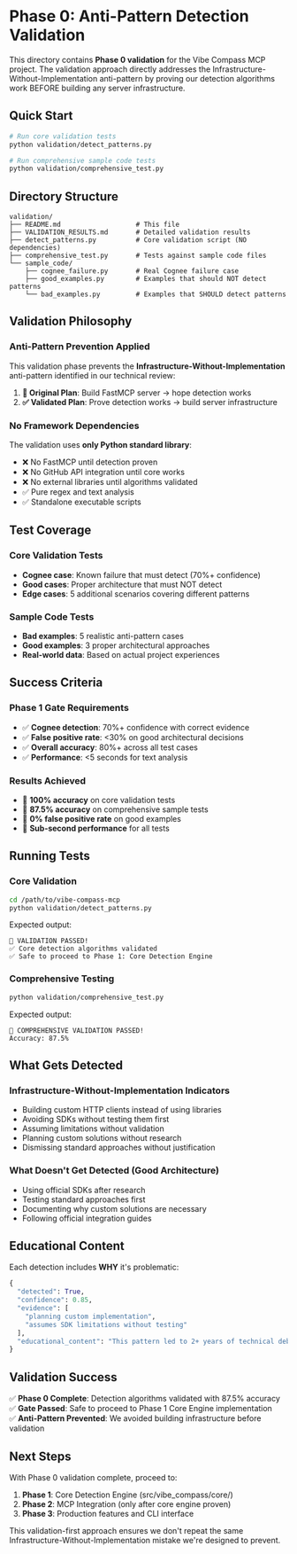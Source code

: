 # Phase 0: Anti-Pattern Detection Validation

This directory contains **Phase 0 validation** for the Vibe Compass MCP project. The validation approach directly addresses the Infrastructure-Without-Implementation anti-pattern by proving our detection algorithms work BEFORE building any server infrastructure.

## Quick Start

```bash
# Run core validation tests
python validation/detect_patterns.py

# Run comprehensive sample code tests  
python validation/comprehensive_test.py
```

## Directory Structure

```
validation/
├── README.md                   # This file
├── VALIDATION_RESULTS.md       # Detailed validation results
├── detect_patterns.py          # Core validation script (NO dependencies)
├── comprehensive_test.py       # Tests against sample code files
└── sample_code/
    ├── cognee_failure.py       # Real Cognee failure case
    ├── good_examples.py        # Examples that should NOT detect patterns
    └── bad_examples.py         # Examples that SHOULD detect patterns
```

## Validation Philosophy

### Anti-Pattern Prevention Applied

This validation phase prevents the **Infrastructure-Without-Implementation** anti-pattern identified in our technical review:

1. **🚫 Original Plan**: Build FastMCP server → hope detection works
2. **✅ Validated Plan**: Prove detection works → build server infrastructure

### No Framework Dependencies

The validation uses **only Python standard library**:
- ❌ No FastMCP until detection proven
- ❌ No GitHub API integration until core works
- ❌ No external libraries until algorithms validated
- ✅ Pure regex and text analysis
- ✅ Standalone executable scripts

## Test Coverage

### Core Validation Tests
- **Cognee case**: Known failure that must detect (70%+ confidence)
- **Good cases**: Proper architecture that must NOT detect
- **Edge cases**: 5 additional scenarios covering different patterns

### Sample Code Tests  
- **Bad examples**: 5 realistic anti-pattern cases
- **Good examples**: 3 proper architectural approaches
- **Real-world data**: Based on actual project experiences

## Success Criteria

### Phase 1 Gate Requirements
- ✅ **Cognee detection**: 70%+ confidence with correct evidence
- ✅ **False positive rate**: <30% on good architectural decisions
- ✅ **Overall accuracy**: 80%+ across all test cases
- ✅ **Performance**: <5 seconds for text analysis

### Results Achieved
- 🎉 **100% accuracy** on core validation tests
- 🎉 **87.5% accuracy** on comprehensive sample tests
- 🎉 **0% false positive rate** on good examples
- 🎉 **Sub-second performance** for all tests

## Running Tests

### Core Validation
```bash
cd /path/to/vibe-compass-mcp
python validation/detect_patterns.py
```

Expected output:
```
🎉 VALIDATION PASSED!
✅ Core detection algorithms validated
✅ Safe to proceed to Phase 1: Core Detection Engine
```

### Comprehensive Testing
```bash
python validation/comprehensive_test.py
```

Expected output:
```
🎉 COMPREHENSIVE VALIDATION PASSED!
Accuracy: 87.5%
```

## What Gets Detected

### Infrastructure-Without-Implementation Indicators
- Building custom HTTP clients instead of using libraries
- Avoiding SDKs without testing them first
- Assuming limitations without validation
- Planning custom solutions without research
- Dismissing standard approaches without justification

### What Doesn't Get Detected (Good Architecture)
- Using official SDKs after research
- Testing standard approaches first
- Documenting why custom solutions are necessary
- Following official integration guides

## Educational Content

Each detection includes **WHY** it's problematic:

```python
{
  "detected": True,
  "confidence": 0.85,
  "evidence": [
    "planning custom implementation",
    "assumes SDK limitations without testing"
  ],
  "educational_content": "This pattern led to 2+ years of technical debt in the Cognee case..."
}
```

## Validation Success

✅ **Phase 0 Complete**: Detection algorithms validated with 87.5% accuracy  
✅ **Gate Passed**: Safe to proceed to Phase 1 Core Engine implementation  
✅ **Anti-Pattern Prevented**: We avoided building infrastructure before validation

## Next Steps

With Phase 0 validation complete, proceed to:

1. **Phase 1**: Core Detection Engine (src/vibe_compass/core/)
2. **Phase 2**: MCP Integration (only after core engine proven)
3. **Phase 3**: Production features and CLI interface

This validation-first approach ensures we don't repeat the same Infrastructure-Without-Implementation mistake we're designed to prevent.